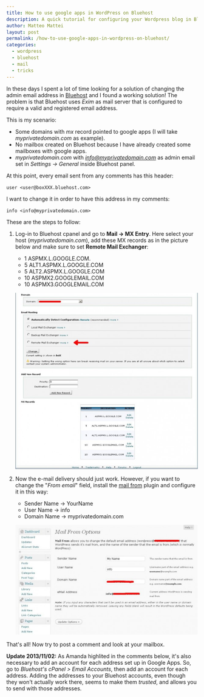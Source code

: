 ```yaml
---
title: How to use google apps in WordPress on Bluehost
description: A quick tutorial for configuring your Wordpress blog in Bluehost to use Google Apps and related email services
author: Matteo Mattei
layout: post
permalink: /how-to-use-google-apps-in-wordpress-on-bluehost/
categories:
  - wordpress
  - bluehost
  - mail
  - tricks
---
```

In these days I spent a lot of time looking for a solution of changing the admin email address in [Bluehost](http://www.bluehost.com) and I found a working solution! The problem is that Bluehost uses *Exim* as mail server that is configured to require a valid and registered email address.

This is my scenario:

 - Some domains with *mx* record pointed to google apps (I will take *myprivatedomain.com* as example).
 - No mailbox created on Bluehost because I have already created some mailboxes with google apps.
 - *myprivatedomain.com* with *info@myprivatedomain.com* as admin email set in *Settings -> General* inside Bluehost panel.

At this point, every email sent from any comments has this header:

```
user <user@boxXXX.bluehost.com>
```

I want to change it in order to have this address in my comments:

```
info <info@myprivatedomain.com>
```

These are the steps to follow:

 1. Log-in to Bluehost cpanel and go to **Mail -> MX Entry**. Here select your host (*myprivatedomain.com*), add these MX records as in the picture below and make sure to set **Remote Mail Exchanger**:
    *   1 ASPMX.L.GOOGLE.COM.
    *   5 ALT1.ASPMX.L.GOOGLE.COM
    *   5 ALT2.ASPMX.L.GOOGLE.COM
    *   10 ASPMX2.GOOGLEMAIL.COM
    *   10 ASPMX3.GOOGLEMAIL.COM

    ![MX Google Bluehost](/public/posts_images/mx_google_bluehost_1.jpg)

 2. Now the e-mail delivery should just work. However, if you want to change the "*From email*" field, install the [mail from](http://wordpress.org/extend/plugins/mail-from/) plugin and configure it in this way:
     - Sender Name -> YourName
     - User Name -> info
     - Domain Name -> myprivatedomain.com

    ![Wordpress Mail From Plugin](/public/posts_images/wp_mail_from_plugin.jpg)

That's all! Now try to post a comment and look at your mailbox.

**Update 2013/11/02:**
As Amanda highlited in the comments below, it's also necessary to add an account for each address set up in Google Apps. So, go to *Bluehost's cPanel > Email Accounts*, then add an account for each address. Adding the addresses to your Bluehost accounts, even though they won't actually work there, seems to make them *trusted*, and allows you to send with those addresses.
